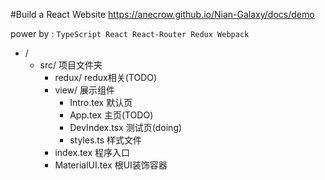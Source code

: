 #Build a React Website 
https://anecrow.github.io/Nian-Galaxy/docs/demo

power by :
`TypeScript
React
React-Router
Redux
Webpack`

- /
    - src/ 项目文件夹
        - redux/ redux相关(TODO)
        - view/ 展示组件
            - Intro.tex 默认页
            - App.tex 主页(TODO)
            - DevIndex.tsx 测试页(doing)
            - styles.ts 样式文件
        - index.tex 程序入口
        - MaterialUI.tex 根UI装饰容器
